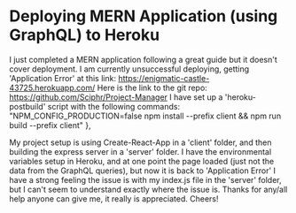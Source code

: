 
# Deploying MERN Application (using GraphQL) to Heroku

I just completed a MERN application following a great guide but it doesn't cover deployment. I am currently unsuccessful deploying, getting 'Application Error' at this link: https://enigmatic-castle-43725.herokuapp.com/
Here is the link to the git repo: https://github.com/Sciphr/Project-Manager
I have set up a 'heroku-postbuild' script with the following commands:
"NPM_CONFIG_PRODUCTION=false npm install --prefix client && npm run build --prefix client"
  },

My project setup is using Create-React-App in a 'client' folder, and then building the express server in a 'server' folder. I have the environmental variables setup in Heroku, and at one point the page loaded (just not the data from the GraphQL queries), but now it is back to 'Application Error'
I have a strong feeling the issue is with my index.js file in the 'server' folder, but I can't seem to understand exactly where the issue is. Thanks for any/all help anyone can give me, it really is appreciated. Cheers!

        